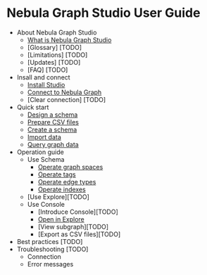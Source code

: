# Nebula Graph Studio User Guide

- About Nebula Graph Studio
  - [What is Nebula Graph Studio](../nebula-graph-studio-user-guide-en.md)
  - [Glossary] [TODO]
  - [Limitations] [TODO]
  - [Updates] [TODO]
  - [FAQ] [TODO]
- Insall and connect
  - [Install Studio](../nebula-graph-studio-user-guide-en.md)
  - [Connect to Nebula Graph](../nebula-graph-studio-user-guide-en.md)
  - [Clear connection] [TODO]
- Quick start
  - [Design a schema](quick-start/st-ug-create-schema.md)
  - [Prepare CSV files](quick-start/st-ug-prepare-csv.md)
  - [Create a schema](quick-start/st-ug-create-schema.md)
  - [Import data](quick-start/st-ug-import-data.md)
  - [Query graph data](quick-start/st-ug-explore.md)
- Operation guide
  - Use Schema
    - [Operate graph spaces](manage-schema/st-ug-crud-space.md)
    - [Operate tags](manage-schema/st-ug-crud-tag.md)
    - [Operate edge types](manage-schema/st-ug-crud-edge-type.md)
    - [Operate indexes](manage-schema/st-ug-crud-index.md)
  - [Use Explore][TODO]
  - Use Console
    - [Introduce Console][TODO]
    - [Open in Explore](use-console/st-ug-open-in-explore.md)
    - [View subgraph][TODO]
    - [Export as CSV files][TODO]
- Best practices [TODO]
- Troubleshooting [TODO]
  - Connection
  - Error messages

